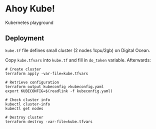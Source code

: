 # Ahoy Kube!

Kubernetes playground

## Deployment

`kube.tf` file defines small cluster (2 nodes 1cpu/2gb) on Digital Ocean.

Copy `kube.tfvars` into `kube.tf` and fill in `do_token`  variable. Afterwards:

    # Create cluster
    terraform apply -var-file=kube.tfvars

    # Retrieve configuration
    terraform output kubeconfig >kubeconfig.yaml
    export KUBECONFIG=$(readlink -f kubeconfig.yaml)

    # Check cluster info
    kubectl cluster-info
    kubectl get nodes

    # Destroy cluster
    terraform destroy -var-file=kube.tfvars
